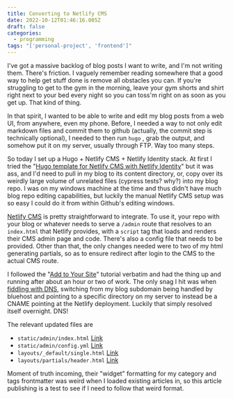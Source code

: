 ```yaml
---
title: Converting to Netlify CMS
date: 2022-10-12T01:46:16.085Z
draft: false
categories:
  - programming
tags: "['personal-project', 'frontend']"
---
```

I've got a massive backlog of blog posts I want to write, and I'm not writing them. There's friction. I vaguely remember reading somewhere that a good way to help get stuff done is remove all obstacles you can. If you're struggling to get to the gym in the morning, leave your gym shorts and shirt right next to your bed every night so you can toss'm right on as soon as you get up. That kind of thing. 

In that spirit, I wanted to be able to write and edit my blog posts from a web UI, from anywhere, even my phone. Before, I needed a way to not only edit markdown files and commit them to github (actually, the commit step is technically optional), I needed to then run `hugo` , grab the output, and somehow put it on my server, usually through FTP. Way too many steps. 

So today I set up a Hugo + Netlify CMS + Netlify Identity stack. At first I tried the "[Hugo template for Netlify CMS with Netlify Identity](https://github.com/netlify-templates/one-click-hugo-cms)" but it was ass, and I'd need to pull in my blog to its content directory, or, copy over its weirdly large volume of unrelated files (cypress tests? why?) into my blog repo. I was on my windows machine at the time and thus didn't have much blog repo editing capabilities, but luckily the manual Netlify CMS setup was so easy I could do it from within Github's editing windows. 

[Netlify CMS](https://www.netlifycms.org/docs/intro/) is pretty straightforward to integrate. To use it, your repo with your blog or whatever needs to serve a `/admin` route that resolves to an `index.html` that Netlify provides, with a `script` tag that loads and renders their CMS admin page and code. There's also a config file that needs to be provided. Other than that, the only changes needed were to two of my html generating partials, so as to ensure redirect after login to the CMS to the actual CMS route. 

I followed the "[Add to Your Site](https://www.netlifycms.org/docs/add-to-your-site/)" tutorial verbatim and had the thing up and running after about an hour or two of work. The only snag I hit was when [fiddling with DNS](https://answers.netlify.com/t/cname-subdomain-pointing-to-netlify-cms-deploy-works-but-not-for-two-specific-routes/77241/2), switching from my blog subdomain being handled by bluehost and pointing to a specific directory on my server to instead be a CNAME pointing at the Netlify deployment. Luckily that simply resolved itself overnight. DNS!

The relevant updated files are 

* `static/admin/index.html` [Link](https://github.com/komali2/blog/blob/master/static/admin/index.html)
* `static/admin/config.yml` [Link](https://github.com/komali2/blog/blob/master/static/admin/config.yml)
* `layouts/_default/single.html` [Link](https://github.com/komali2/blog/blob/master/layouts/_default/single.html)
* `layouts/partials/header.html` [Link](https://github.com/komali2/blog/blob/master/layouts/partials/header.html)

Moment of truth incoming, their "widget" formatting for my category and tags frontmatter was weird when I loaded existing articles in, so this article publishing is a test to see if I need to follow that weird format.